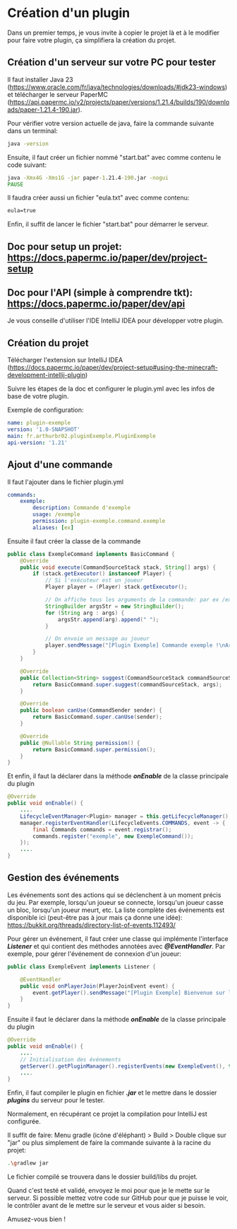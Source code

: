 # Création d'un plugin

Dans un premier temps, je vous invite à copier le projet là et à le modifier pour faire votre plugin, ça simplifiera la création du projet.

## Création d'un serveur sur votre PC pour tester
Il faut installer Java 23 (https://www.oracle.com/fr/java/technologies/downloads/#jdk23-windows) et télécharger le serveur PaperMC (https://api.papermc.io/v2/projects/paper/versions/1.21.4/builds/190/downloads/paper-1.21.4-190.jar).

Pour vérifier votre version actuelle de java, faire la commande suivante dans un terminal:
```bash
java -version
```

Ensuite, il faut créer un fichier nommé "start.bat" avec comme contenu le code suivant:
```bat
java -Xmx4G -Xms1G -jar paper-1.21.4-190.jar -nogui 
PAUSE
```

Il faudra créer aussi un fichier "eula.txt" avec comme contenu:
```txt
eula=true
```

Enfin, il suffit de lancer le fichier "start.bat" pour démarrer le serveur.

## Doc pour setup un projet: https://docs.papermc.io/paper/dev/project-setup

## Doc pour l'API (simple à comprendre tkt): https://docs.papermc.io/paper/dev/api

Je vous conseille d'utiliser l'IDE IntelliJ IDEA pour développer votre plugin.

## Création du projet
Télécharger l'extension sur IntelliJ IDEA (https://docs.papermc.io/paper/dev/project-setup#using-the-minecraft-development-intellij-plugin)

Suivre les étapes de la doc et configurer le plugin.yml avec les infos de base de votre plugin.

Exemple de configuration:
```yaml
name: plugin-exemple
version: '1.0-SNAPSHOT'
main: fr.arthurbr02.pluginExemple.PluginExemple
api-version: '1.21'
```

## Ajout d'une commande

Il faut l'ajouter dans le fichier plugin.yml

```yaml
commands:
    exemple:
        description: Commande d'exemple
        usage: /exemple
        permission: plugin-exemple.command.exemple
        aliases: [ex]
```

Ensuite il faut créer la classe de la commande

```java
public class ExempleCommand implements BasicCommand {
    @Override
    public void execute(CommandSourceStack stack, String[] args) {
        if (stack.getExecutor() instanceof Player) {
            // Si l'exécuteur est un joueur
            Player player = (Player) stack.getExecutor();

            // On affiche tous les arguments de la commande: par ex /exemple arg1 arg2 arg3
            StringBuilder argsStr = new StringBuilder();
            for (String arg : args) {
                argsStr.append(arg).append(" ");
            }

            // On envoie un message au joueur
            player.sendMessage("[Plugin Exemple] Commande exemple !\nArguments : " + argsStr);
        }
    }

    @Override
    public Collection<String> suggest(CommandSourceStack commandSourceStack, String[] args) {
        return BasicCommand.super.suggest(commandSourceStack, args);
    }

    @Override
    public boolean canUse(CommandSender sender) {
        return BasicCommand.super.canUse(sender);
    }

    @Override
    public @Nullable String permission() {
        return BasicCommand.super.permission();
    }
}
```

Et enfin, il faut la déclarer dans la méthode _**onEnable**_ de la classe principale du plugin

```java
@Override
public void onEnable() {
    ....
    LifecycleEventManager<Plugin> manager = this.getLifecycleManager();
    manager.registerEventHandler(LifecycleEvents.COMMANDS, event -> {
        final Commands commands = event.registrar();
        commands.register("exemple", new ExempleCommand());
    });
    ....
}
```

## Gestion des événements

Les événements sont des actions qui se déclenchent à un moment précis du jeu. Par exemple, lorsqu'un joueur se connecte, lorsqu'un joueur casse un bloc, lorsqu'un joueur meurt, etc.
La liste complète des événements est disponible ici (peut-être pas à jour mais ça donne une idée): https://bukkit.org/threads/directory-list-of-events.112493/

Pour gérer un événement, il faut créer une classe qui implémente l'interface _**Listener**_ et qui contient des méthodes annotées avec _**@EventHandler**_.
Par exemple, pour gérer l'événement de connexion d'un joueur:

```java
public class ExempleEvent implements Listener {

    @EventHandler
    public void onPlayerJoin(PlayerJoinEvent event) {
        event.getPlayer().sendMessage("[Plugin Exemple] Bienvenue sur le serveur !");
    }
}
```

Ensuite il faut le déclarer dans la méthode _**onEnable**_ de la classe principale du plugin

```java
@Override
public void onEnable() {
    ....
    // Initialisation des événements
    getServer().getPluginManager().registerEvents(new ExempleEvent(), this);
    ....
}
```

Enfin, il faut compiler le plugin en fichier _**.jar**_ et le mettre dans le dossier _**plugins**_ du serveur pour le tester.

Normalement, en récupérant ce projet la compilation pour IntelliJ est configurée. 

Il suffit de faire: Menu gradle (icône d'éléphant) > Build > Double clique sur "jar" ou plus simplement de faire la commande suivante à la racine du projet:
```bash
.\gradlew jar
```

Le fichier compilé se trouvera dans le dossier build/libs du projet.

Quand c'est testé et validé, envoyez le moi pour que je le mette sur le serveur.
Si possible mettez votre code sur GitHub pour que je puisse le voir, le contrôler avant de le mettre sur le serveur et vous aider si besoin.

Amusez-vous bien !
